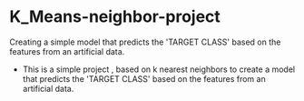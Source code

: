 # K_Means-neighbor-project
Creating a simple model that predicts the 'TARGET CLASS' based on the features from an artificial data.

* This is a simple project , based on k nearest neighbors to create a model that predicts the 'TARGET CLASS' based on the features from an artificial data.
